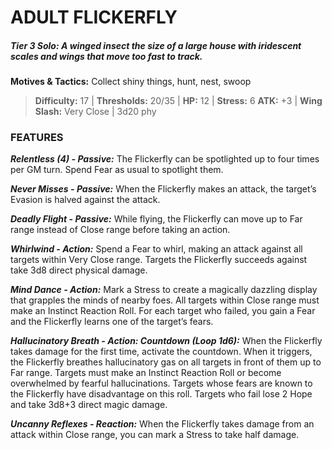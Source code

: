 # ADULT FLICKERFLY

##### **Tier 3 Solo:** *A winged insect the size of a large house with iridescent scales and wings that move too fast to track.*

**Motives & Tactics:** Collect shiny things, hunt, nest, swoop

> **Difficulty:** 17 | **Thresholds:** 20/35 | **HP:** 12 | **Stress:** 6
> **ATK:** +3 | **Wing Slash:** Very Close | 3d20 phy

### FEATURES

***Relentless (4) - Passive:*** The Flickerfly can be spotlighted up to four times per GM turn. Spend Fear as usual to spotlight them.

***Never Misses - Passive:*** When the Flickerfly makes an attack, the target’s Evasion is halved against the attack.

***Deadly Flight - Passive:*** While flying, the Flickerfly can move up to Far range instead of Close range before taking an action.

***Whirlwind - Action:*** Spend a Fear to whirl, making an attack against all targets within Very Close range. Targets the Flickerfly succeeds against take 3d8 direct physical damage.

***Mind Dance - Action:*** Mark a Stress to create a magically dazzling display that grapples the minds of nearby foes. All targets within Close range must make an Instinct Reaction Roll. For each target who failed, you gain a Fear and the Flickerfly learns one of the target’s fears.

***Hallucinatory Breath - Action: Countdown (Loop 1d6):*** When the Flickerfly takes damage for the first time, activate the countdown. When it triggers, the Flickerfly breathes hallucinatory gas on all targets in front of them up to Far range. Targets must make an Instinct Reaction Roll or become overwhelmed by fearful hallucinations. Targets whose fears are known to the Flickerfly have disadvantage on this roll. Targets who fail lose 2 Hope and take 3d8+3 direct magic damage.

***Uncanny Reflexes - Reaction:*** When the Flickerfly takes damage from an attack within Close range, you can mark a Stress to take half damage.
